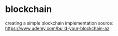 # blockchain
creating a simple blockchain implementation
source: https://www.udemy.com/build-your-blockchain-az
